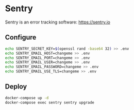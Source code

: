 # Sentry

Sentry is an error tracking software:
https://sentry.io

## Configure

```bash
echo SENTRY_SECRET_KEY=$(openssl rand -base64 32) >> .env
echo SENTRY_EMAIL_HOST=changeme >> .env
echo SENTRY_EMAIL_PORT=changeme >> .env
echo SENTRY_EMAIL_USER=changeme >> .env
echo SENTRY_EMAIL_PASSWORD=changeme >> .env
echo SENTRY_EMAIL_USE_TLS=changeme >> .env
```

## Deploy

```bash
docker-compose up -d
docker-compose exec sentry sentry upgrade
```
